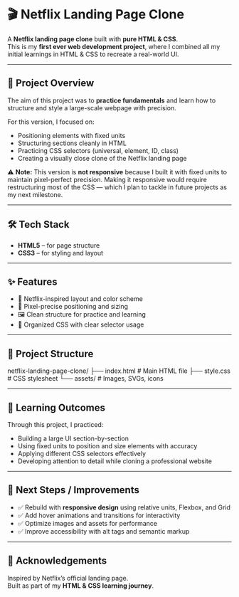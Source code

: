 # 🎬 Netflix Landing Page Clone  

A **Netflix landing page clone** built with **pure HTML & CSS**.  
This is my **first ever web development project**, where I combined all my initial learnings in HTML & CSS to recreate a real-world UI.  

---

## 🚀 Project Overview  
The aim of this project was to **practice fundamentals** and learn how to structure and style a large-scale webpage with precision.  

For this version, I focused on:  
- Positioning elements with fixed units  
- Structuring sections cleanly in HTML  
- Practicing CSS selectors (universal, element, ID, class)  
- Creating a visually close clone of the Netflix landing page  

⚠️ **Note:** This version is **not responsive** because I built it with fixed units to maintain pixel-perfect precision. Making it responsive would require restructuring most of the CSS — which I plan to tackle in future projects as my next milestone.  

---

## 🛠️ Tech Stack  
- **HTML5** – for page structure  
- **CSS3** – for styling and layout  

---

## ✨ Features  
- 🎨 Netflix-inspired layout and color scheme  
- 🔲 Pixel-precise positioning and sizing  
- 🖼️ Clean structure for practice and learning  
- 📝 Organized CSS with clear selector usage  

---

## 📂 Project Structure  

netflix-landing-page-clone/
├── index.html      # Main HTML file
├── style.css       # CSS stylesheet
└── assets/         # Images, SVGs, icons

---

## 🎯 Learning Outcomes  
Through this project, I practiced:  
- Building a large UI section-by-section  
- Using fixed units to position and size elements with accuracy  
- Applying different CSS selectors effectively  
- Developing attention to detail while cloning a professional website  

---

## 📌 Next Steps / Improvements  
- ✅ Rebuild with **responsive design** using relative units, Flexbox, and Grid  
- ✅ Add hover animations and transitions for interactivity  
- ✅ Optimize images and assets for performance  
- ✅ Improve accessibility with alt tags and semantic markup  

---

## 🙌 Acknowledgements  
Inspired by Netflix’s official landing page.  
Built as part of my **HTML & CSS learning journey**.  
